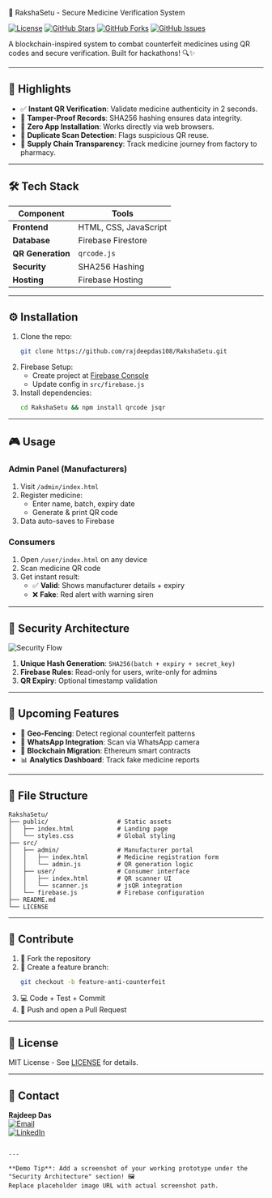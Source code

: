 💊 RakshaSetu - Secure Medicine Verification System

[![License](https://img.shields.io/badge/License-MIT-blue.svg)](https://opensource.org/licenses/MIT)
[![GitHub Stars](https://img.shields.io/github/stars/rajdeepdas108/RakshaSetu)](https://github.com/rajdeepdas108/RakshaSetu/stargazers)
[![GitHub Forks](https://img.shields.io/github/forks/rajdeepdas108/RakshaSetu)](https://github.com/rajdeepdas108/RakshaSetu/network)
[![GitHub Issues](https://img.shields.io/github/issues/rajdeepdas108/RakshaSetu)](https://github.com/rajdeepdas108/RakshaSetu/issues)

A blockchain-inspired system to combat counterfeit medicines using QR codes and secure verification. Built for hackathons! 🔍✨

---

## 🚀 Highlights
- ✅ **Instant QR Verification**: Validate medicine authenticity in 2 seconds.
- 🔗 **Tamper-Proof Records**: SHA256 hashing ensures data integrity.
- 📱 **Zero App Installation**: Works directly via web browsers.
- 🚨 **Duplicate Scan Detection**: Flags suspicious QR reuse.
- 🏥 **Supply Chain Transparency**: Track medicine journey from factory to pharmacy.

---

## 🛠️ Tech Stack
| **Component**       | **Tools**                                                                 |
|----------------------|---------------------------------------------------------------------------|
| **Frontend**         | HTML, CSS, JavaScript                                                    |
| **Database**         | Firebase Firestore                                                        |
| **QR Generation**    | `qrcode.js`                                                               |
| **Security**         | SHA256 Hashing                                                            |
| **Hosting**          | Firebase Hosting                                                          |

---

## ⚙️ Installation
1. Clone the repo:
   ```bash
   git clone https://github.com/rajdeepdas108/RakshaSetu.git
   ```
2. Firebase Setup:
   - Create project at [Firebase Console](https://console.firebase.google.com/)
   - Update config in `src/firebase.js`
3. Install dependencies:
   ```bash
   cd RakshaSetu && npm install qrcode jsqr
   ```

---

## 🎮 Usage
### **Admin Panel** (Manufacturers)
1. Visit `/admin/index.html`
2. Register medicine:
   - Enter name, batch, expiry date
   - Generate & print QR code
3. Data auto-saves to Firebase

### **Consumers**
1. Open `/user/index.html` on any device
2. Scan medicine QR code
3. Get instant result:
   - ✅ **Valid**: Shows manufacturer details + expiry
   - ❌ **Fake**: Red alert with warning siren

---

## 🔐 Security Architecture
![Security Flow](https://via.placeholder.com/800x400.png?text=QR+Hashing+%26+Firebase+Security+Flow)
1. **Unique Hash Generation**: `SHA256(batch + expiry + secret_key)`
2. **Firebase Rules**: Read-only for users, write-only for admins
3. **QR Expiry**: Optional timestamp validation

---

## 🌟 Upcoming Features
- 📍 **Geo-Fencing**: Detect regional counterfeit patterns
- 📲 **WhatsApp Integration**: Scan via WhatsApp camera
- 🔗 **Blockchain Migration**: Ethereum smart contracts
- 📊 **Analytics Dashboard**: Track fake medicine reports

---

## 📂 File Structure
```
RakshaSetu/
├── public/                   # Static assets
│   ├── index.html            # Landing page
│   └── styles.css            # Global styling
├── src/
│   ├── admin/                # Manufacturer portal
│   │   ├── index.html        # Medicine registration form
│   │   └── admin.js          # QR generation logic
│   ├── user/                 # Consumer interface
│   │   ├── index.html        # QR scanner UI
│   │   └── scanner.js        # jsQR integration
│   └── firebase.js           # Firebase configuration
├── README.md
└── LICENSE
```

---

## 🤝 Contribute
1. 🍴 Fork the repository
2. 🔨 Create a feature branch:
   ```bash
   git checkout -b feature-anti-counterfeit
   ```
3. 💻 Code + Test + Commit
4. 🚀 Push and open a Pull Request

---

## 📜 License
MIT License - See [LICENSE](LICENSE) for details.

---

## 📧 Contact
**Rajdeep Das**  
[![Email](https://img.shields.io/badge/Email-drajdeep00108%40gmail.com-red)](mailto:drajdeep00108@gmail.com)  
[![LinkedIn](https://img.shields.io/badge/LinkedIn-rajdeepdas108-blue)](https://linkedin.com/in/rajdeepdas108)

```

---

**Demo Tip**: Add a screenshot of your working prototype under the "Security Architecture" section! 🖼️  
Replace placeholder image URL with actual screenshot path.
